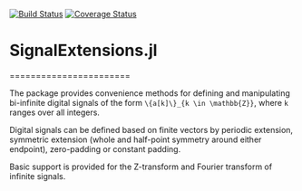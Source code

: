 [![Build Status](https://travis-ci.org/daanhb/SignalExtensions.jl.svg?branch=master)](https://travis-ci.org/daanhb/SignalExtensions.jl)
[![Coverage Status](https://coveralls.io/repos/github/daanhb/SignalExtensions.jl/badge.svg)](https://coveralls.io/github/daanhb/SignalExtensions.jl)


# SignalExtensions.jl
=======================

The package provides convenience methods for defining and manipulating bi-infinite digital signals of the form `\{a[k]\}_{k \in \mathbb{Z}}`, where `k` ranges over all integers.

Digital signals can be defined based on finite vectors by periodic extension, symmetric extension (whole and half-point symmetry around either endpoint), zero-padding or constant padding.

Basic support is provided for the Z-transform and Fourier transform of infinite signals.
